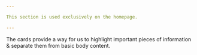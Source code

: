 ```yaml
---

This section is used exclusively on the homepage.

---
```


The cards provide a way for us to highlight important pieces of information & separate them from basic body content.
